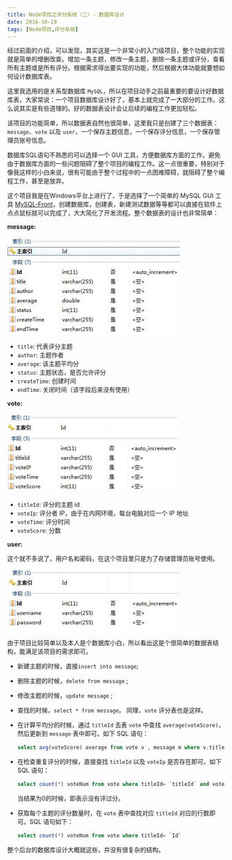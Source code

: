 ```yaml
---
title: Node项目之评分系统（二）- 数据库设计
date: 2016-10-19
tags: [Node项目,评分系统]
---
```


经过前面的介绍，可以发现，其实这是一个非常小的入门级项目，整个功能的实现就是简单的增删改查。增加一条主题，修改一条主题，删除一条主题或评分，查看所有主题或是所有评分。根据需求得出要实现的功能，然后根据大体功能就要想如何设计数据库表。

这里我选用的是关系型数据库 `MySQL`，所以在项目动手之前最重要的要设计好数据库表，大家常说：一个项目数据库设计好了，基本上就完成了一大部分的工作。这么说其实是有些道理的。好的数据表设计会让后续的编程工作更加轻松。

该项目的功能简单，所以数据表自然也很简单，这里我只是创建了三个数据表：`message`、`vote` 以及 `user`，一个保存主题信息，一个保存评分信息，一个保存管理员账号信息。

数据库SQL语句不熟悉的可以选择一个 GUI 工具，方便数据库方面的工作，避免由于数据库方面的一些问题阻碍了整个项目的编程工作。这一点很重要，特别对于像我这样的小白来说，很有可能由于整个过程中的一点困难障碍，就阻碍了整个编程工作，甚至是放弃。

这个项目我是在Windows平台上进行了，于是选择了一个简单的 MySQL GUI 工具 [MySQL-Front](http://www.mysqlfront.de/)，创建数据库，创建表，新建测试数据等等都可以直接在软件上点点鼠标就可以完成了，大大简化了开发流程。整个数据表的设计也非常简单：

**message:**

![](./_image/2016-10-19-11-21-27.jpg)

- `title`: 代表评分主题
- `author`: 主题作者
- `average`: 该主题平均分
- `status`: 主题状态，是否允许评分
- `createTime`: 创建时间
- `endTime`: 关闭时间（该字段后来没有使用）

**vote:**

![](./_image/2016-10-19-11-21-50.jpg)

- `titleId`: 评分的主题 id
- `voteIp`: 评分者 IP，由于在内网环境，每台电脑对应一个 IP 地址
- `voteTime`: 评分时间
- `voteScore`: 分数

**user:**

这个就不多说了，用户名和密码，在这个项目里只是为了存储管理员账号使用。

![](./_image/2016-10-19-11-22-47.jpg)

由于项目比较简单以及本人是个数据库小白，所以看出这是个很简单的数据表结构，能满足该项目的需求即可。

- 新建主题的时候，直接`insert into message`;
- 删除主题的时候，`delete from message` ;
- 修改主题的时候，`update message` ;
- 查找的时候，`select * from message`。
同理，`vote` 评分表也是这样。

- 在计算平均分的时候，通过 `titleId` 去表 `vote` 中查找 `average(voteScore)`，然后更新到 `message` 表中即可。如下 SQL 语句：

    ```sql
    select avg(voteScore) average from vote v , message m where v.titleId = m.Id and v.titleId = titleId
    ```

- 在检查重复评分的时候，直接查找 `titleId` 以及 `voteIp` 是否存在即可。如下 SQL 语句：

    ```sql
    select count(*) voteNum from vote where titleId= `titleId` and voteIp = `voteIp`
    ```

    当结果为0的时候，即表示没有评过分。

- 获取每个主题的评分数量时，在 `vote` 表中查找对应 `titleId` 对应的行数即可。SQL 语句如下：

    ```sql    
    select count(*) voteNum from vote where titleId= `Id`
    ```

整个后台的数据库设计大概就这些，并没有很复杂的结构。

